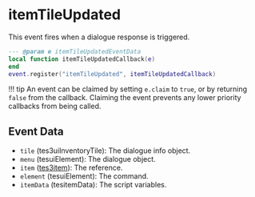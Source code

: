 # itemTileUpdated

This event fires when a dialogue response is triggered.

```lua
--- @param e itemTileUpdatedEventData
local function itemTileUpdatedCallback(e)
end
event.register("itemTileUpdated", itemTileUpdatedCallback)
```

!!! tip
	An event can be claimed by setting `e.claim` to `true`, or by returning `false` from the callback. Claiming the event prevents any lower priority callbacks from being called.

## Event Data

* `tile` (tes3uiInventoryTile): The dialogue info object.
* `menu` (tesuiElement): The dialogue object.
* `item` ([tes3item](../../types/tes3item)): The reference.
* `element` (tesuiElement): The command.
* `itemData` (tesitemData): The script variables.

